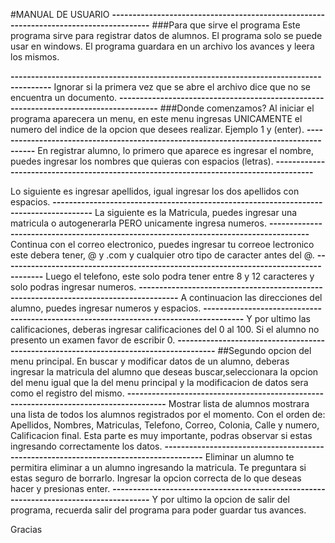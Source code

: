 #MANUAL DE USUARIO
**--------------------------------------------------------------------------------------**
###Para que sirve el programa
Este programa sirve para registrar datos de alumnos.
El programa solo se puede usar en windows.
El programa guardara en un archivo los avances y leera los mismos.

**--------------------------------------------------------------------------------------**
Ignorar si la primera vez que se abre el archivo dice que no se encuentra un documento.
**--------------------------------------------------------------------------------------**
###Donde comenzamos?
Al iniciar el programa aparecera un menu, en este menu ingresas UNICAMENTE el numero del indice de la opcion que desees realizar. Ejemplo 1 y (enter).
**--------------------------------------------------------------------------------------**
En registrar alumno, lo primero que aparece es ingresar el nombre, puedes ingresar los nombres que quieras con espacios (letras).
**--------------------------------------------------------------------------------------**

Lo siguiente es ingresar apellidos, igual ingresar los dos apellidos con espacios.
**--------------------------------------------------------------------------------------**
La siguiente es la Matricula, puedes ingresar una matricula o autogenerarla PERO unicamente ingresa numeros.
**--------------------------------------------------------------------------------------**
Continua con el correo electronico, puedes ingresar tu correoe lectronico este debera tener, @ y .com y cualquier otro tipo de caracter antes del @.
**--------------------------------------------------------------------------------------**
Luego el telefono, este solo podra tener entre 8 y 12 caracteres y solo podras ingresar numeros.
**--------------------------------------------------------------------------------------**
A continuacion las direcciones del alumno, puedes ingresar numeros y espacios.
**--------------------------------------------------------------------------------------**
Y por ultimo las calificaciones, deberas ingresar calificaciones del 0 al 100. Si el alumno no presento un examen favor de escribir 0.
**--------------------------------------------------------------------------------------**
##Segundo opcion del menu principal.
En buscar y modificar datos de un alumno, deberas ingresar la matricula del alumno que deseas buscar,seleccionara la opcion del menu igual que la del menu principal y la modificacion de datos sera como el registro del mismo.
**--------------------------------------------------------------------------------------**
Mostrar lista de alumnos mostrara una lista de todos los alumnos registrados por el momento. Con el orden de: Apellidos, Nombres, Matriculas, Telefono, Correo, Colonia, Calle y numero, Calificacion final. 
Esta parte es muy importante, podras observar si estas ingresando correctamente los datos.
**--------------------------------------------------------------------------------------**
Eliminar un alumno te permitira eliminar a un alumno ingresando la matricula. Te preguntara si estas seguro de borrarlo. Ingresar la opcion correcta de lo que deseas hacer y presionas enter.
**--------------------------------------------------------------------------------------**
Y por ultimo la opcion de salir del programa, recuerda salir del programa para poder guardar tus avances. 

Gracias






